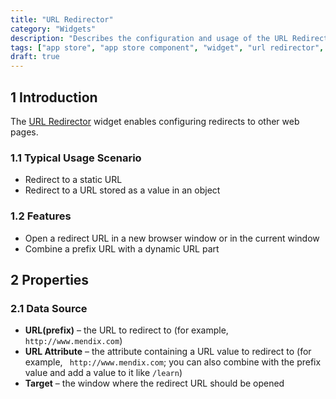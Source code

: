 ```yaml
---
title: "URL Redirector"
category: "Widgets"
description: "Describes the configuration and usage of the URL Redirector widget, which is available in the Mendix App Store."
tags: ["app store", "app store component", "widget", "url redirector", "url", "static", "dynamic"]
draft: true
---
```


## 1 Introduction

The [URL Redirector](https://appstore.home.mendix.com/link/app/113/) widget enables configuring redirects to other web pages.

### 1.1 Typical Usage Scenario

* Redirect to a static URL
* Redirect to a URL stored as a value in an object

### 1.2 Features

* Open a redirect URL in a new browser window or in the current window
* Combine a prefix URL with a dynamic URL part

## 2 Properties

### 2.1 Data Source

* **URL(prefix)** – the URL to redirect to (for example, `http://www.mendix.com`)
* **URL Attribute** – the attribute containing a URL value to redirect to (for example, ` http://www.mendix.com`; you can also combine with the prefix value and add a value to it like `/learn`)
* **Target** – the window where the redirect URL should be opened
